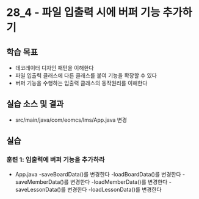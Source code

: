 # 28_4 - 파일 입출력 시에 버퍼 기능 추가하기

## 학습 목표

- 데코레이터 디자인 패턴을 이해한다
- 파일 입출력 클래스에 다른 클래스를 붙여 기능을 확장할 수 있다
- 버퍼 기능을 수행하는 입출력 클래스의 동작원리를 이해한다

## 실습 소스 및 결과
- src/main/java/com/eomcs/lms/App.java 변경
  
## 실습

### 훈련 1: 입출력에 버퍼 기능을 추가하라

- App.java
  -saveBoardData()를 변경한다
  -loadBoardData()를 변경한다
  -saveMemberData()를 변경한다
  -loadMemberData()를 변경한다
  -saveLessonData()를 변경한다
  -loadLessonData()를 변경한다







